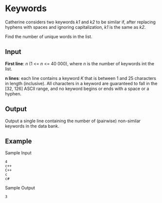 # Keywords

Catherine considers two keywords _k1_ and _k2_ to be similar if, after replacing hyphens with spaces and ignoring capitalization, _k1_ is the same as _k2_.

Find the number of unique words in the list.

## Input

**First line**: _n_ (1 <= _n_ <= 40 000), where _n_ is the number of keywords int the list.

**n lines**: each line contains a keyword _K_ that is between 1 and 25 characters in length (inclusive). All characters in a keyword are guaranteed to fall in the [32, 126] ASCII range, and no keyword begins or ends with a space or a hyphen.

## Output

Output a single line containing the number of (pairwise) non-similar keywords in the data bank.

## Example

Sample Input

```
4
c++
C++
c
c#
```

Sample Output

```
3
```
